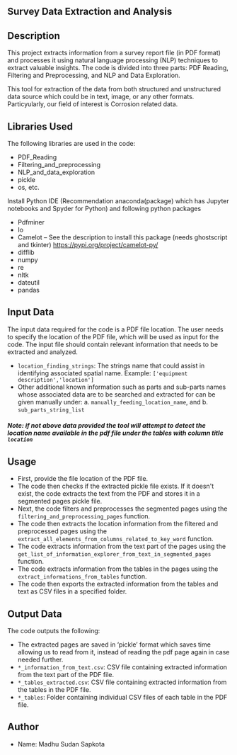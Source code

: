 
## Survey Data Extraction and Analysis

## Description

This project extracts information from a survey report file (in PDF format) and processes it using natural language processing (NLP) techniques to extract valuable insights. The code is divided into three parts: PDF Reading, Filtering and Preprocessing, and NLP and Data Exploration.

This tool for extraction of the data from both structured and unstructured data source which could be in text, image, or any other formats.
Particyularly, our field of interest is Corrosion related data.


## Libraries Used

The following libraries are used in the code:

- PDF_Reading
- Filtering_and_preprocessing
- NLP_and_data_exploration
- pickle
- os, etc.

Install Python IDE (Recommendation anaconda(package) which has Jupyter notebooks and Spyder for Python) and following python packages
- Pdfminer
- Io
- Camelot – See the description to install this package (needs ghostscript and tkinter)  https://pypi.org/project/camelot-py/
- difflib
- numpy
- re
- nltk
- dateutil
- pandas

## Input Data

The input data required for the code is a PDF file location. The user needs to specify the location of the PDF file, which will be used as input for the code. The input file should contain relevant information that needs to be extracted and analyzed.

- `location_finding_strings`:  The strings name that could assist in identifying associated spatial name. Example: `['equipment description','location']`
- Other additional known information such as parts and sub-parts names whose associated data are to be searched and extracted for can be given manually under:
	a. `manually_feeding_location_name`, and
	b. `sub_parts_string_list`

##### Note: if not above data provided the tool will attempt to detect the location name available in the pdf file under the tables with column title `location`

## Usage

- First, provide the file location of the PDF file.
- The code then checks if the extracted pickle file exists. If it doesn't exist, the code extracts the text from the PDF and stores it in a segmented pages pickle file.
- Next, the code filters and preprocesses the segmented pages using the `filtering_and_preprocessing_pages` function.
- The code then extracts the location information from the filtered and preprocessed pages using the `extract_all_elements_from_columns_related_to_key_word` function.
- The code extracts information from the text part of the pages using the `get_list_of_information_explorer_from_text_in_segmented_pages` function.
- The code extracts information from the tables in the pages using the `extract_informations_from_tables` function.
- The code then exports the extracted information from the tables and text as CSV files in a specified folder.

## Output Data

The code outputs the following:
- The extracted pages are saved in ‘pickle’ format which saves time allowing us to read from it, instead of reading the pdf page again in case needed further.
- `*_information_from_text.csv`: CSV file containing extracted information from the text part of the PDF file.
- `*_tables_extracted.csv`: CSV file containing extracted information from the tables in the PDF file.
- `*_tables`: Folder containing individual CSV files of each table in the PDF file.

## Author

- Name: Madhu Sudan Sapkota


